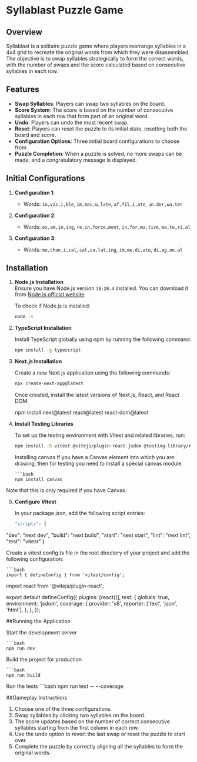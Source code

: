# Syllablast Puzzle Game

## Overview

Syllablast is a solitaire puzzle game where players rearrange syllables in a 4x4 grid to recreate the original words from which they were disassembled. The objective is to swap syllables strategically to form the correct words, with the number of swaps and the score calculated based on consecutive syllables in each row.

## Features

- **Swap Syllables**: Players can swap two syllables on the board.
- **Score System**: The score is based on the number of consecutive syllables in each row that form part of an original word.
- **Undo**: Players can undo the most recent swap.
- **Reset**: Players can reset the puzzle to its initial state, resetting both the board and score.
- **Configuration Options**: Three initial board configurations to choose from.
- **Puzzle Completion**: When a puzzle is solved, no more swaps can be made, and a congratulatory message is displayed.

## Initial Configurations

1. **Configuration 1**:  
   - Words: `in,vis,i,ble`, `im,mac,u,late`, `af,fil,i,ate`, `un,der,wa,ter`
   
2. **Configuration 2**:  
   - Words: `ex,am,in,ing`, `re,in,force,ment`, `in,for,ma,tive`, `ma,te,ri,al`

3. **Configuration 3**:  
   - Words: `me,chan,i,cal`, `cal,cu,lat,ing`, `im,me,di,ate`, `di,ag,on,al`

## Installation

1. **Node.js Installation**  
   Ensure you have Node.js version `18.20.4` installed. You can download it from [Node.js official website](https://nodejs.org/en/download/package-manager).

   To check if Node.js is installed:
   ```bash
   node -v
2. **TypeScript Installation**

    Install TypeScript globally using npm by running the following command:

    ```bash
    npm install -g typescript

3. **Next.js Installation**

    Create a new Next.js application using the following commands:

    ```bash
    npx create-next-app@latest
      ```
    
   Once created, install the latest versions of Next.js, React, and React DOM:

    npm install next@latest react@latest react-dom@latest

4. **Install Testing Libraries**

    To set up the testing environment with Vitest and related libraries, run:
    
    ```bash
    npm install -D vitest @vitejs/plugin-react jsdom @testing-library/react @testing-library/dom 

      ```
   Installing canvas
   If you have a Canvas element into which you are drawing, then for testing you need to install a special
   canvas module.
   
       ```bash
       npm install canvas
       
Note that this is only required if you have Canvas.

5. **Configure Vitest**

    In your package.json, add the following script entries:
    
    ```bash
    "scripts": {
  "dev": "next dev",
  "build": "next build",
  "start": "next start",
  "lint": "next lint",
  "test": "vitest"
}

Create a vitest.config.ts file in the root directory of your project and add the following configuration:

    ```bash
    import { defineConfig } from 'vitest/config';
import react from '@vitejs/plugin-react';

export default defineConfig({
  plugins: [react()],
  test: {
    globals: true,
    environment: 'jsdom',
    coverage: {
      provider: 'v8',
      reporter: ['text', 'json', 'html'],
    },
  },
});

##Running the Application

Start the development server

    ```bash
    npm run dev

Build the project for production
    
    ```bash
    npm run build

Run the tests
    ```bash
    npm run test -- --coverage


##Gameplay Instructions
1. Choose one of the three configurations.
2. Swap syllables by clicking two syllables on the board.
3. The score updates based on the number of correct consecutive syllables starting from the first column in each row.
4. Use the undo option to revert the last swap or reset the puzzle to start over.
5. Complete the puzzle by correctly aligning all the syllables to form the original words.


